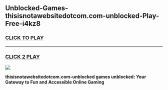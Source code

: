 
## Unblocked-Games-thisisnotawebsitedotcom.com-unblocked-Play-Free-i4kz8
<h3>
<a href="https://premium76.site?title=thisisnotawebsitedotcom.com-unblocked&ref=23A">CLICK TO PLAY</a></h3>
<hr>

<h3>
<a href="https://premium76.site?title=thisisnotawebsitedotcom.com-unblocked&ref=23A">CLICK 2 PLAY</a>
  
</h3>

<a href="https://premium76.site?title=thisisnotawebsitedotcom.com-unblocked&ref=23A"><img src="https://clearcache.store/games.png"></a>


**thisisnotawebsitedotcom.com-unblocked games unblocked: Your Gateway to Fun and Accessible Online Gaming**
